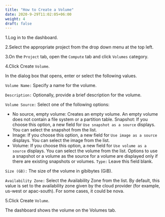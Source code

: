```yaml
---
title: "How to Create a Volume"
date: 2020-9-29T11:02:05+06:00
weight: 4
draft: false
---
```


1.Log in to the dashboard.

2.Select the appropriate project from the drop down menu at the top left.

3.On the `Project` tab, open the `Compute` tab and click `Volumes` category.

4.Click Create `Volume`.

In the dialog box that opens, enter or select the following values.

`Volume Name:` Specify a name for the volume.

`Description:` Optionally, provide a brief description for the volume.

`Volume Source:` Select one of the following options:

- No source, empty volume: Creates an empty volume. An empty volume does not contain a file system or a partition table.
  Snapshot: If you choose this option, a new field for `Use snapshot as a source` displays. You can select the snapshot from the list.
- Image: If you choose this option, a new field for `Use image as a source` displays. You can select the image from the list.
- Volume: If you choose this option, a new field for `Use volume as a source` displays. You can select the volume from the list. Options to use a snapshot or a volume as the source for a volume are displayed only if there are existing snapshots or volumes.
  `Type:` Leave this field blank.

`Size (GB):` The size of the volume in gibibytes (GiB).

`Availability Zone:` Select the Availability Zone from the list. By default, this value is set to the availability zone given by the cloud provider (for example, us-west or apac-south). For some cases, it could be nova.

5.Click Create `Volume`.

The dashboard shows the volume on the Volumes tab.

